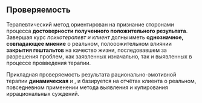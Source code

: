 ## Проверяемость

Терапевтический метод ориентирован на признание сторонами процесса **достоверности полученного положительного результата**.  
Завершая курс _психотерапевт и клиент_ долны иметь **однозначное, совпадающее мнение** о реальном, полооожительном влиянии **закрытия гештальтов** на качество жизни, последовавшем за разрешения проблем, как заявленных изначально, так и выявленных в процессе провведения терапии.

Прикладная проверяемость результата рационально-эмотивной терапии **динамическая** и , и базируется на отчётах клиента о реальном, повседневном применении метода выявления и купирования иррациональных суждений.